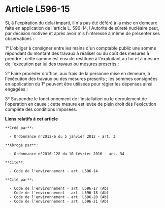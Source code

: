 # Article L596-15

Si, à l'expiration du délai imparti, il n'a pas été déféré à la mise en demeure faite en application de l'article L. 596-14,
l'Autorité de sûreté nucléaire peut, par décision motivée et après avoir mis l'intéressé à même de présenter ses
observations : 

1° L'obliger à consigner entre les mains d'un comptable public une somme répondant du montant des travaux à réaliser ou du
coût des mesures à prendre ; cette somme est ensuite restituée à l'exploitant au fur et à mesure de l'exécution par lui des
travaux ou mesures prescrits ; 

2° Faire procéder d'office, aux frais de la personne mise en demeure, à l'exécution des travaux ou des mesures prescrits ;
les sommes consignées en application du 1° peuvent être utilisées pour régler les dépenses ainsi engagées ; 

3° Suspendre le fonctionnement de l'installation ou le déroulement de l'opération en cause ; cette mesure est levée de plein
droit dès l'exécution complète des conditions imposées.

**Liens relatifs à cet article**

	**Créé par**:

	  - Ordonnance n°2012-6 du 5 janvier 2012 - art. 3

	**Abrogé par**:

	  - Ordonnance n°2016-128 du 10 février 2016 - art. 34

	**Cite**:

	  - Code de l'environnement - art. L596-14

	**Cité par**:

	  - Code de l'environnement - art. L596-17 (Ab)
	  - Code de l'environnement - art. L596-18 (Ab)
	  - Code de l'environnement - art. L596-20 (Ab)
	  - Code de l'environnement - art. L596-21 (Ab)
